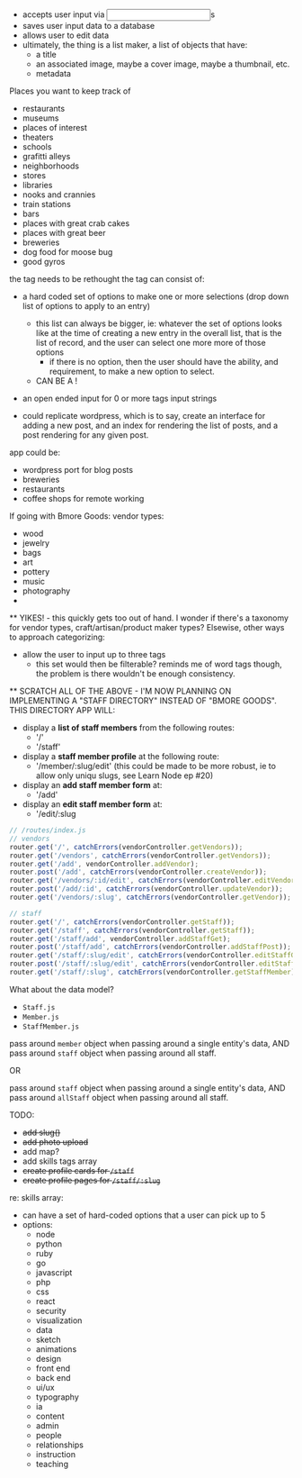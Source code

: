 
- accepts user input via <input>s
- saves user input data to a database
- allows user to edit data
- ultimately, the thing is a list maker, a list of objects that have:
  - a title
  - an associated image, maybe a cover image, maybe a thumbnail, etc.
  - metadata

Places you want to keep track of
- restaurants
- museums
- places of interest
- theaters
- schools
- grafitti alleys
- neighborhoods
- stores
- libraries
- nooks and crannies
- train stations
- bars
- places with great crab cakes
- places with great beer
- breweries
- dog food for moose bug
- good gyros

the tag needs to be rethought
the tag can consist of:
  - a hard coded set of options to make one or more selections (drop down list of options to apply to an entry)
    - this list can always be bigger, ie: whatever the set of options looks like at the time of creating a new entry in the overall list, that is the list of record, and the user can select one more more of those options
      - if there is no option, then the user should have the ability, and requirement, to make a new option to select.
    - CAN BE A [<datalist>](https://developer.mozilla.org/en-US/docs/Web/HTML/Element/datalist)!
  - an open ended input for 0 or more tags input strings

- could replicate wordpress, which is to say, create an interface for adding a new post, and an index for rendering the list of posts, and a post rendering for any given post.

app could be:
  - wordpress port for blog posts
  - breweries
  - restaurants
  - coffee shops for remote working


If going with Bmore Goods:
vendor types:
- wood
- jewelry
- bags
- art
- pottery
- music
- photography
- 

** YIKES! - this quickly gets too out of hand. I wonder if there's a taxonomy for vendor types, craft/artisan/product maker types? Elsewise, other ways to approach categorizing:

- allow the user to input up to three tags
  - this set would then be filterable? reminds me of word tags though, the problem is there wouldn't be enough consistency.


** SCRATCH ALL OF THE ABOVE - I'M NOW PLANNING ON IMPLEMENTING A "STAFF DIRECTORY" INSTEAD OF "BMORE GOODS". THIS DIRECTORY APP WILL:

- display a **list of staff members** from the following routes:
  - '/'
  - '/staff'
- display a **staff member profile** at the following route:
  - '/member/:slug/edit' (this could be made to be more robust, ie to allow only uniqu slugs, see Learn Node ep #20)
- display an **add staff member form** at:
  - '/add'
- display an **edit staff member form** at:
  - '/edit/:slug

```js
// /routes/index.js
// vendors
router.get('/', catchErrors(vendorController.getVendors));
router.get('/vendors', catchErrors(vendorController.getVendors));
router.get('/add', vendorController.addVendor);
router.post('/add', catchErrors(vendorController.createVendor));
router.get('/vendors/:id/edit', catchErrors(vendorController.editVendor));
router.post('/add/:id', catchErrors(vendorController.updateVendor));
router.get('/vendors/:slug', catchErrors(vendorController.getVendor));

// staff
router.get('/', catchErrors(vendorController.getStaff));
router.get('/staff', catchErrors(vendorController.getStaff));
router.get('/staff/add', vendorController.addStaffGet);
router.post('/staff/add', catchErrors(vendorController.addStaffPost));
router.get('/staff/:slug/edit', catchErrors(vendorController.editStaffGet));
router.post('/staff/:slug/edit', catchErrors(vendorController.editStaffPost));
router.get('/staff/:slug', catchErrors(vendorController.getStaffMember));
```

What about the data model?
- `Staff.js`
- `Member.js`
- `StaffMember.js`

pass around `member` object when passing around a single entity's data, AND
pass around `staff` object when passing around all staff.

OR 

pass around `staff` object when passing around a single entity's data, AND
pass around `allStaff` object when passing around all staff.


TODO:
- ~~add slug()~~
- ~~add photo upload~~
- add map?
- add skills tags array
- ~~create profile cards for `/staff`~~
- ~~create profile pages for `/staff/:slug`~~

re: skills array:
- can have a set of hard-coded options that a user can pick up to 5
- options:
  - node
  - python
  - ruby
  - go
  - javascript
  - php
  - css
  - react
  - security
  - visualization
  - data
  - sketch
  - animations
  - design
  - front end
  - back end
  - ui/ux
  - typography
  - ia
  - content
  - admin
  - people
  - relationships
  - instruction
  - teaching
